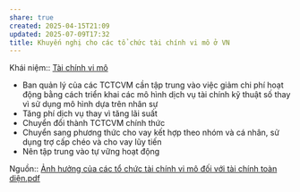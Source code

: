 ```yaml
---
share: true
created: 2025-04-15T21:09
updated: 2025-07-09T17:32
title: Khuyến nghị cho các tổ chức tài chính vi mô ở VN
---
```

Khái niệm:: [Tài chính vi mô](../../../../%E2%9A%A1Hi%E1%BB%83u%20bi%E1%BA%BFt%20s%C3%A2u/%CE%9E%20Kh%C3%A1i%20ni%E1%BB%87m/T%C3%A0i%20ch%C3%ADnh%20vi%20m%C3%B4.md)

- Ban quản lý của các TCTCVM cần tập trung vào việc giảm chi phí hoạt động bằng cách triển khai các mô hình dịch vụ tài chính kỹ thuật số thay vì sử dụng mô hình dựa trên nhân sự
- Tăng phí dịch vụ thay vì tăng lãi suất
- Chuyển đổi thành TCTCVM chính thức
- Chuyển sang phương thức cho vay kết hợp theo nhóm và cá nhân, sử dụng trợ cấp chéo và cho vay lũy tiến
- Nên tập trung vào tự vững hoạt động

Nguồn:: [Ảnh hưởng của các tổ chức tài chính vi mô đối với tài chính toàn diện.pdf](../../../../assets/attachments/%E1%BA%A2nh%20h%C6%B0%E1%BB%9Fng%20c%E1%BB%A7a%20c%C3%A1c%20t%E1%BB%95%20ch%E1%BB%A9c%20t%C3%A0i%20ch%C3%ADnh%20vi%20m%C3%B4%20%C4%91%E1%BB%91i%20v%E1%BB%9Bi%20t%C3%A0i%20ch%C3%ADnh%20to%C3%A0n%20di%E1%BB%87n.pdf)
